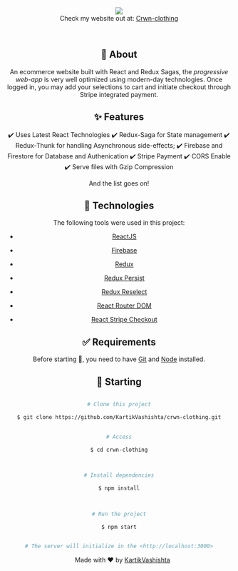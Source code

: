 

  

<div align="center">
<img src="https://i.imgur.com/6s731sj.png"/>
<div align="center"> <text>Check my website out at:</test>
<a href="https://crwn-react-liveapp.herokuapp.com/">Crwn-clothing</a>
</div>
<div/>

<p align="center">
&#xa0;
  

<!-- <img alt="Github issues" src="https://img.shields.io/github/issues/{{YOUR_GITHUB_USERNAME}}/crwn-server?color=56BEB8" /> -->

  

<!-- <img alt="Github forks" src="https://img.shields.io/github/forks/{{YOUR_GITHUB_USERNAME}}/crwn-server?color=56BEB8" /> -->

  

<!-- <img alt="Github stars" src="https://img.shields.io/github/stars/{{YOUR_GITHUB_USERNAME}}/crwn-server?color=56BEB8" /> -->

</p>

  

<!-- Status -->

  

<!-- <h4 align="center">

🚧 Crwn Server 🚀 Under construction... 🚧

</h4>

  

<hr> -->


  

## :dart: About ##

An ecommerce website built with React and Redux Sagas, the *progressive web-app* is very well optimized using modern-day technologies. Once logged in, you may add your selections to cart and initiate checkout through Stripe integrated payment.

  

## :sparkles: Features ##

  

:heavy_check_mark: Uses Latest React Technologies
:heavy_check_mark: Redux-Saga for State management
:heavy_check_mark: Redux-Thunk for handling Asynchronous side-effects;
:heavy_check_mark: Firebase and Firestore for Database and Authenication
:heavy_check_mark:  Stripe Payment
:heavy_check_mark:  CORS Enable
:heavy_check_mark:    Serve files with Gzip Compression
 
And the list goes on!
## :rocket: Technologies ##

  

The following tools were used in this project:

-   [ReactJS](https://reactjs.org/)

-   [Firebase](https://firebase.google.com/)

-   [Redux](https://redux.js.org/)

-   [Redux Persist](https://github.com/rt2zz/redux-persist)

-   [Redux Reselect](https://github.com/reduxjs/reselect)

-   [React Router DOM](https://reacttraining.com/react-router/)

-   [React Stripe Checkout](https://github.com/azmenak/react-stripe-checkout)




  

## :white_check_mark: Requirements ##

  

Before starting :checkered_flag:, you need to have [Git](https://git-scm.com) and [Node](https://nodejs.org/en/) installed.

  

## :checkered_flag: Starting ##

  

```bash

# Clone this project

$ git clone https://github.com/KartikVashishta/crwn-clothing.git
  

# Access

$ cd crwn-clothing

  

# Install dependencies

$ npm install

 

# Run the project

$ npm start


# The server will initialize in the <http://localhost:3000>

```

 

  


  
  
&#xa0;
&#xa0;
Made with :heart: by <a  href="https://github.com/KartikVashishta"  target="_blank">KartikVashishta</a>

 


 
